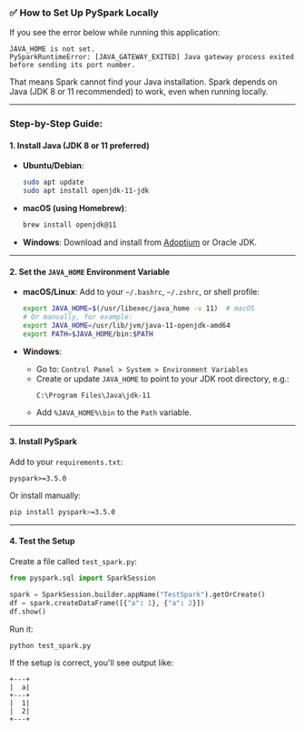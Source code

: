### ✅ How to Set Up PySpark Locally

If you see the error below while running this application:

```
JAVA_HOME is not set. 
PySparkRuntimeError: [JAVA_GATEWAY_EXITED] Java gateway process exited before sending its port number.
```

That means Spark cannot find your Java installation. Spark depends on Java (JDK 8 or 11 recommended) to work, even when running locally.

---

### Step-by-Step Guide:

#### 1. **Install Java (JDK 8 or 11 preferred)**

- **Ubuntu/Debian**:
  ```bash
  sudo apt update
  sudo apt install openjdk-11-jdk
  ```

- **macOS (using Homebrew)**:
  ```bash
  brew install openjdk@11
  ```

- **Windows**:
  Download and install from [Adoptium](https://adoptium.net/) or Oracle JDK.

---

#### 2. **Set the `JAVA_HOME` Environment Variable**

- **macOS/Linux**:
  Add to your `~/.bashrc`, `~/.zshrc`, or shell profile:
  ```bash
  export JAVA_HOME=$(/usr/libexec/java_home -v 11)  # macOS
  # Or manually, for example:
  export JAVA_HOME=/usr/lib/jvm/java-11-openjdk-amd64
  export PATH=$JAVA_HOME/bin:$PATH
  ```

- **Windows**:
  - Go to: `Control Panel > System > Environment Variables`
  - Create or update `JAVA_HOME` to point to your JDK root directory, e.g.:
    ```
    C:\Program Files\Java\jdk-11
    ```
  - Add `%JAVA_HOME%\bin` to the `Path` variable.

---

#### 3. **Install PySpark**

Add to your `requirements.txt`:
```
pyspark>=3.5.0
```

Or install manually:
```bash
pip install pyspark>=3.5.0
```

---

#### 4. **Test the Setup**

Create a file called `test_spark.py`:

```python
from pyspark.sql import SparkSession

spark = SparkSession.builder.appName("TestSpark").getOrCreate()
df = spark.createDataFrame([{"a": 1}, {"a": 2}])
df.show()
```

Run it:
```bash
python test_spark.py
```

If the setup is correct, you'll see output like:

```
+---+
|  a|
+---+
|  1|
|  2|
+---+
```


